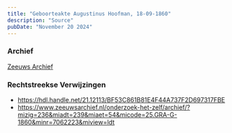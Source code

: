 ```yaml
---
title: "Geboorteakte Augustinus Hoofman, 18-09-1860"
description: "Source"
pubDate: "November 20 2024"
---
```


### Archief
[Zeeuws Archief](https://www.zeeuwsarchief.nl/)

### Rechtstreekse Verwijzingen
- https://hdl.handle.net/21.12113/BF53C861B81E4F44A737F2D697317FBE
- https://www.zeeuwsarchief.nl/onderzoek-het-zelf/archief/?mizig=236&miadt=239&miaet=54&micode=25.GRA-G-1860&minr=7062223&miview=ldt